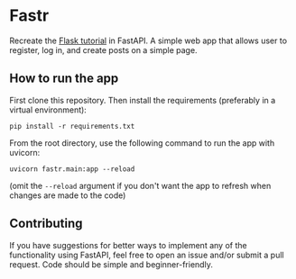 # Fastr

Recreate the [Flask tutorial](https://flask.palletsprojects.com/en/2.0.x/tutorial/index.html) in FastAPI.
A simple web app that allows user to register, log in, and create posts on a simple page.

## How to run the app

First clone this repository.
Then install the requirements (preferably in a virtual environment):
```
pip install -r requirements.txt
```

From the root directory, use the following command to run the app with uvicorn:
```
uvicorn fastr.main:app --reload
```

(omit the `--reload` argument if you don't want the app to refresh when changes are made to the code)

## Contributing

If you have suggestions for better ways to implement any of the functionality using FastAPI, feel free to open an issue and/or submit a pull request.
Code should be simple and beginner-friendly.